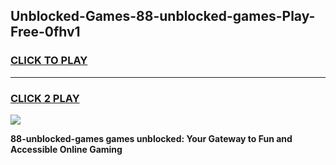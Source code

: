 
## Unblocked-Games-88-unblocked-games-Play-Free-0fhv1
<h3>
<a href="https://premium76.site?title=88-unblocked-games&ref=10A">CLICK TO PLAY</a></h3>
<hr>

<h3>
<a href="https://premium76.site?title=88-unblocked-games&ref=10A">CLICK 2 PLAY</a>
  
</h3>

<a href="https://premium76.site?title=88-unblocked-games&ref=10A"><img src="https://clearcache.store/games.png"></a>


**88-unblocked-games games unblocked: Your Gateway to Fun and Accessible Online Gaming**
